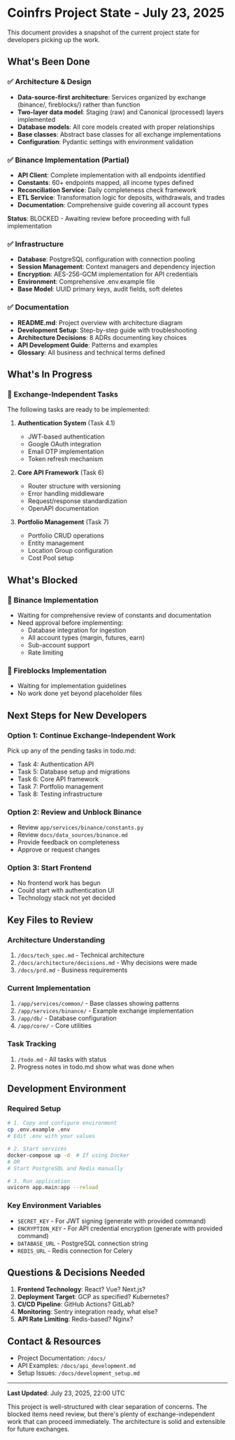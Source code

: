 # Coinfrs Project State - July 23, 2025

This document provides a snapshot of the current project state for developers picking up the work.

## What's Been Done

### ✅ Architecture & Design
- **Data-source-first architecture**: Services organized by exchange (binance/, fireblocks/) rather than function
- **Two-layer data model**: Staging (raw) and Canonical (processed) layers implemented
- **Database models**: All core models created with proper relationships
- **Base classes**: Abstract base classes for all exchange implementations
- **Configuration**: Pydantic settings with environment validation

### ✅ Binance Implementation (Partial)
- **API Client**: Complete implementation with all endpoints identified
- **Constants**: 60+ endpoints mapped, all income types defined
- **Reconciliation Service**: Daily completeness check framework
- **ETL Service**: Transformation logic for deposits, withdrawals, and trades
- **Documentation**: Comprehensive guide covering all account types

**Status**: BLOCKED - Awaiting review before proceeding with full implementation

### ✅ Infrastructure
- **Database**: PostgreSQL configuration with connection pooling
- **Session Management**: Context managers and dependency injection
- **Encryption**: AES-256-GCM implementation for API credentials
- **Environment**: Comprehensive .env.example file
- **Base Model**: UUID primary keys, audit fields, soft deletes

### ✅ Documentation
- **README.md**: Project overview with architecture diagram
- **Development Setup**: Step-by-step guide with troubleshooting
- **Architecture Decisions**: 8 ADRs documenting key choices
- **API Development Guide**: Patterns and examples
- **Glossary**: All business and technical terms defined

## What's In Progress

### 🔄 Exchange-Independent Tasks
The following tasks are ready to be implemented:

1. **Authentication System** (Task 4.1)
   - JWT-based authentication
   - Google OAuth integration
   - Email OTP implementation
   - Token refresh mechanism

2. **Core API Framework** (Task 6)
   - Router structure with versioning
   - Error handling middleware
   - Request/response standardization
   - OpenAPI documentation

3. **Portfolio Management** (Task 7)
   - Portfolio CRUD operations
   - Entity management
   - Location Group configuration
   - Cost Pool setup

## What's Blocked

### 🔴 Binance Implementation
- Waiting for comprehensive review of constants and documentation
- Need approval before implementing:
  - Database integration for ingestion
  - All account types (margin, futures, earn)
  - Sub-account support
  - Rate limiting

### 🔴 Fireblocks Implementation
- Waiting for implementation guidelines
- No work done yet beyond placeholder files

## Next Steps for New Developers

### Option 1: Continue Exchange-Independent Work
Pick up any of the pending tasks in todo.md:
- Task 4: Authentication API
- Task 5: Database setup and migrations
- Task 6: Core API framework
- Task 7: Portfolio management
- Task 8: Testing infrastructure

### Option 2: Review and Unblock Binance
- Review `app/services/binance/constants.py`
- Review `docs/data_sources/binance.md`
- Provide feedback on completeness
- Approve or request changes

### Option 3: Start Frontend
- No frontend work has begun
- Could start with authentication UI
- Technology stack not yet decided

## Key Files to Review

### Architecture Understanding
1. `/docs/tech_spec.md` - Technical architecture
2. `/docs/architecture/decisions.md` - Why decisions were made
3. `/docs/prd.md` - Business requirements

### Current Implementation
1. `/app/services/common/` - Base classes showing patterns
2. `/app/services/binance/` - Example exchange implementation
3. `/app/db/` - Database configuration
4. `/app/core/` - Core utilities

### Task Tracking
1. `/todo.md` - All tasks with status
2. Progress notes in todo.md show what was done when

## Development Environment

### Required Setup
```bash
# 1. Copy and configure environment
cp .env.example .env
# Edit .env with your values

# 2. Start services
docker-compose up -d  # If using Docker
# OR
# Start PostgreSQL and Redis manually

# 3. Run application
uvicorn app.main:app --reload
```

### Key Environment Variables
- `SECRET_KEY` - For JWT signing (generate with provided command)
- `ENCRYPTION_KEY` - For API credential encryption (generate with provided command)
- `DATABASE_URL` - PostgreSQL connection string
- `REDIS_URL` - Redis connection for Celery

## Questions & Decisions Needed

1. **Frontend Technology**: React? Vue? Next.js?
2. **Deployment Target**: GCP as specified? Kubernetes?
3. **CI/CD Pipeline**: GitHub Actions? GitLab?
4. **Monitoring**: Sentry integration ready, what else?
5. **API Rate Limiting**: Redis-based? Nginx?

## Contact & Resources

- Project Documentation: `/docs/`
- API Examples: `/docs/api_development.md`
- Setup Issues: `/docs/development_setup.md`

---

**Last Updated**: July 23, 2025, 22:00 UTC

This project is well-structured with clear separation of concerns. The blocked items need review, but there's plenty of exchange-independent work that can proceed immediately. The architecture is solid and extensible for future exchanges.